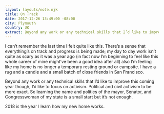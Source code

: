 ```yaml
---
layout: layouts/note.njk
title: On Track
date: 2017-12-26 13:49:00 -08:00
city: Plymouth
country: UK
extract: Beyond any work or any technical skills that I’d like to improve this coming year though, I’d like to focus on activism.
---
```


I can’t remember the last time I felt quite like this. There’s a sense that everything’s on track and progress is being made; my day to day work isn’t quite as scary as it was a year ago (in fact now I’m beginning to feel like this whole career of mine might’ve been a good idea after all) also I’m feeling like my home is no longer a temporary resting ground or campsite. I have a rug and a candle and a small batch of close friends in San Francisco.

Beyond any work or any technical skills that I’d like to improve this coming year though, I’d like to focus on activism. Political and civil activism to be more exact. So learning the name and politics of the mayor, Senator, and Congresswoman of my state is a small start but it’s not enough.

2018 is the year I learn how my new home works.
